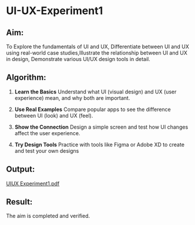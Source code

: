 # UI-UX-Experiment1

## Aim:

To Explore the fundamentals of UI and UX, Differentiate between UI and UX using real-world case studies,Illustrate the relationship between UI and UX in design, Demonstrate various UI/UX design tools in detail.

## Algorithm:
1. **Learn the Basics**
   Understand what UI (visual design) and UX (user experience) mean, and why both are important.

2. **Use Real Examples**
   Compare popular apps to see the difference between UI (look) and UX (feel).

3. **Show the Connection**
   Design a simple screen and test how UI changes affect the user experience.

4. **Try Design Tools**
   Practice with tools like Figma or Adobe XD to create and test your own designs

## Output:
[UIUX Experiment1.pdf](https://github.com/user-attachments/files/20534117/UIUX.Experiment1.pdf)

## Result:
The aim is completed and verified.
